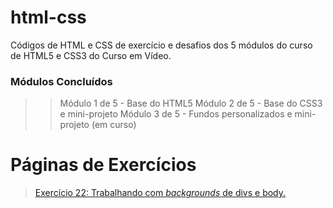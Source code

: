 # html-css
 Códigos de HTML e CSS de exercício e desafios dos 5 módulos do curso de HTML5 e CSS3 do Curso em Vídeo.

### Módulos Concluídos
>> Módulo 1 de 5 - Base do HTML5
>> Módulo 2 de 5 - Base do CSS3 e mini-projeto
>> Módulo 3 de 5 - Fundos personalizados e mini-projeto (em curso)

# Páginas de Exercícios
> <a href="https://juliompcnascimento.github.io/html-css/exercicios/ex022/index.html">Exercício 22: Trabalhando com <i>backgrounds</i> de divs e body.</a>
